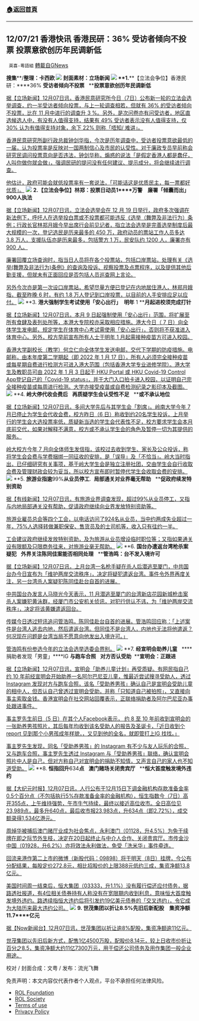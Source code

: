 ###  [:house:返回首頁](https://github.com/ourhimalayas/txt)
---


## 12/07/21 香港快讯 香港民研：36% 受访者倾向不投票 投票意欲创历年民调新低
` 英喜-粵語組` [轉載自GNews](https://gnews.org/zh-hans/1729813/)

**搜集****/****整理：卡西欧**
![](https://assets.gnews.org/wp-content/uploads/2021/12/1207fenmian.jpg)
封面素材：立场新闻
![](https://assets.gnews.org/wp-content/uploads/2021/12/Screen-Shot-2021-12-07-at-8.52.00-AM.png)
**1.****【立法会争位】香港民研：****36% ****受访者倾向不投票****   ****投票意欲创历年民调新低**

[据【立场新闻】12月07日讯，香港民意研究所今日（7日）公布新一轮的立法会选举调查，约一半受访者倾向投票，与上一轮调查相若，但就有 36% 的受访者倾向不投票，比在 11 月中进行的调查升 3 %。另外，是次问卷亦有问受访者，地区直选候选人中，有没有人值得支持，结果有 49% 受访者表示没有人值得支持，仅 30% 认为有值得支持对象，余下 22% 则称「唔知/ 难讲」。](https://www.thestandnews.com/politics/立法會爭位香港民研36-受訪者傾向不投票-投票意欲創歷年民調新低)

[香港民意研究所副行政总裁钟剑华指，今次是历年调查中，受访者投票意欲最低的一届，认为投票率是反映对一国两制信心及市民的认受性。对于廉政专员早前称会研究民调问投票意向是否违法，钟剑华称，煽惑的说法「是假定香港人都是蠢仔，人叫你做你就会做」，强调民研的提问没有任何建议、提示成分，将会继续进行调查。](https://www.thestandnews.com/politics/立法會爭位香港民研36-受訪者傾向不投票-投票意欲創歷年民調新低)

[他估计，政府可能会就低投票率有一套说法，「可能话这是优质民主，每一票都好优质」。](https://www.thestandnews.com/politics/立法會爭位香港民研36-受訪者傾向不投票-投票意欲創歷年民調新低)
![](https://assets.gnews.org/wp-content/uploads/2021/12/Screen-Shot-2021-12-07-at-8.52.11-AM.png)
**2.****【立法会争位】林郑：投票日动员****1****万警　廉署「倾囊而出」****900****人执法**

[据【立场新闻】12月07日讯，立法会选举会在 12 月 19 日举行，政府多次强调在新法例下，呼吁人在选举投白票或不投票都可能违反《选举（舞弊及非法行为）条例；行政长官林郑月娥今早出席行会前见记者，指立法会选举是完善选举制度后最大规模的一次，登记选民是历来最多的 450 万，政府动员的票站工作人员多达 3.8 万人，支援队伍亦是历来最多，包括警方 1 万，民安队约 1200 人，廉署亦有 900 人。](https://www.thestandnews.com/politics/立法會爭位林鄭投票日動員-1-萬警-廉署傾囊而出900-人執法)

[廉署回覆立场查询时，指当日人员将在各个投票站，包括口岸票站，处理有关《选举(舞弊及非法行为)条例》的查询及投诉、视察投票及点票程序，以及提供其他后勤支援，但就未有正面回应是否包括人员巡查网上言论。](https://www.thestandnews.com/politics/立法會爭位林鄭投票日動員-1-萬警-廉署傾囊而出900-人執法)

[另外今次亦是第一次设口岸票站，希望尽量方便已登记在内地居住港人，林郑月娥指，截至昨晚 6 时，有约 1.8 万人登记到口岸投票，以目前的人手安排应足以应付。](https://www.thestandnews.com/politics/立法會爭位林鄭投票日動員-1-萬警-廉署傾囊而出900-人執法)
![](https://assets.gnews.org/wp-content/uploads/2021/12/Screen-Shot-2021-12-07-at-8.52.20-AM.png)
**3. ****港大强制学生考试使用「安心出行」****  ****明年**** 1 ****月起进校须完成打针**

[据【立场新闻】12月07日讯，本月 9 日起强制使用「安心出行」范围，将扩展至所有食肆及表列处所等，本港大专院校亦采取相应措施。港大今日（ 7 日）向全体学生发电邮，规定学生在体育中心考试需使用「安心出行」，否则将不获准进入体育中心。另外，校方早前宣布所有人士于明年 1 月起需接种疫苗方可进入校园。](https://www.thestandnews.com/society/ab_港大強制學生何世光夫人體育中心考試須使用安心出行-明年-1-月起進校人士須完成打針)

[香港大学副校长（教学）何立仁向全体学生发送电邮，交代下学期的防疫措施。电邮称，由本年度第二学期起（即 2022 年 1 月 17 日），所有人必须完全接种疫苗或每星期自费进行检测方可进入港大范围（包括香港大学专业进修学院）。港大学生及教职员可由 2022 年 1 月 3 日起于 HKU Portal 或 HKU Covid-19 Control App登记自己的「Covid-19 status」，并于大门入口拍卡进入校园，以证明自己完全接种疫苗或每周进行检测。大学亦接受疫苗或自费检测纪录之影印本及截图。](https://www.thestandnews.com/society/ab_港大強制學生何世光夫人體育中心考試須使用安心出行-明年-1-月起進校人士須完成打針)
![](https://assets.gnews.org/wp-content/uploads/2021/12/Screen-Shot-2021-12-07-at-8.52.34-AM.png)
**4. ****岭大停代收会费后****   ****再质疑学生会认受性不足****   ****或不承认地位**

[据【立场新闻】12月07日讯，多间大学先后与其学生会「割席」。岭南大学今年 7 月已停止为学生会代收会费，校方昨日（6 日）称收到约20名学生投诉，上月举行的学生会大选投票率低，质疑新当选的学生会代表性不足，校方要求学生会本月底前交代，如果对解释不满意，校方或不承认学生会的角色及暂停一切为其提供的服务。](https://www.thestandnews.com/politics/嶺大停代收會費後-再質疑學生會認受性不足-或不承認地位)

[岭大校方今年 7 月向全体师生发信指，该校过去收到学生、家长及公众投诉，称将学生会会费与学费捆绑一同征收的安排，是「误导」及「不恰当」。岭大当时指出，已仔细研究有关事项，基于岭大学生会是独立注册社团，交由学生会自行收取会费及管理财政会较为妥当，所以校方宣布即时暂停代学生会收取会费的安排。](https://www.thestandnews.com/politics/嶺大停代收會費後-再質疑學生會認受性不足-或不承認地位)
![](https://assets.gnews.org/wp-content/uploads/2021/12/Screen-Shot-2021-12-07-at-8.52.47-AM.png)
**5. ****旅游业指逾****99%****从业员停工****.  ****局部通关对业界毫无帮助****   ****促政府续发特别资助**

[据【有线新闻】12月07日讯，有旅游业界调查发现，超过99%从业员停工，又指与内地局部通关没有帮助，促请政府继续向业界发放特别资助等。](http://cablenews.i-cable.com/ci/news/article/37/780550)

[旅游业雇员总会等四个工会，以电话访问了924名从业员，当中约两成失业超过一年，75%人选择转做兼职保安、售货员及的士司机等，收入只有往约一半。](http://cablenews.i-cable.com/ci/news/article/37/780550)

[工会建议政府继续发放特别资助，及为旅游从业员增设临时职位等；又指如果通关设有限额及只限商务往来，对旅游业毫无帮助。](http://cablenews.i-cable.com/ci/news/article/37/780550)
![](https://assets.gnews.org/wp-content/uploads/2021/12/Screen-Shot-2021-12-07-at-8.52.56-AM.png)
**6. ****国台办遣返台湾枪杀案疑犯****   ****外界关注陈同佳案能否相同处理****   ****管浩鸣：台不发入境许可**

[据【立场新闻】12月07日讯，上月台湾一名枪手疑在杀人后潜逃至厦门，中共国台办今日宣布为「维护两岸交流秩序」，决定将疑犯遣返台湾。事件令外界再度关注，另一台湾杀人案疑犯陈同佳赴台自首的进展。](https://www.thestandnews.com/politics/國台辦遣返台灣槍殺案疑犯-外界關注陳同佳案能否相同處理-管浩鳴台不發入境許可)

[中共国台办发言人马晓光今天表示，11 月潜逃至厦门的台湾新店花园新城枪击案杀人案嫌犯黄泳群，经厦门市公安机关侦讯，对犯行供认不讳，为「维护两岸交流秩序」，决定将该黄嫌遣返回台。](https://www.thestandnews.com/politics/國台辦遣返台灣槍殺案疑犯-外界關注陳同佳案能否相同處理-管浩鳴台不發入境許可)

[传媒今日透过短讯追问管浩鸣，陈同佳赴台自首的进展。管浩鸣回应称：「上述案件是台湾人逃去内地，然后遣返台湾。但同佳不是台湾人，内地也无法将他遣返？何况现在问题是台湾当局不愿意向他发出入境许可。」](https://www.thestandnews.com/politics/國台辦遣返台灣槍殺案疑犯-外界關注陳同佳案能否相同處理-管浩鳴台不發入境許可)

[管浩鸣有份参选今年的立法会选举选委会界别。](https://www.thestandnews.com/politics/國台辦遣返台灣槍殺案疑犯-外界關注陳同佳案能否相同處理-管浩鳴台不發入境許可)
![](https://assets.gnews.org/wp-content/uploads/2021/12/Screen-Shot-2021-12-07-at-8.53.07-AM.png)
**7. ****经宣明会助养儿童****   ****捐助者发现「男童」****IG ****与跑车合照****   ****对方否认受助****  ****宣明会：正跟进**

[据【立场新闻】12月07日讯，宣明会「助养儿童计划」再受质疑。有网民指自己约 10 年前经宣明会开始助养一名阿尔巴尼亚儿童，惟最近尝试搜寻受助人，透过 Instagram  发现对方与跑车合照，该名「受助养男孩」确认自己是宣明会受助儿童的相中人，但否认自己曾透过宣明会受助，并称「只知道自己被拍照」，又直接向事主索取金钱。香港宣明会在社交网站回覆表示，正联络捐助者及阿尔巴尼亚办事处跟进事件。](https://www.thestandnews.com/society/經宣明會助養兒童-捐款人發現男童-ig與跑車合照-對方否認受助-宣明會正跟進)

[事主罗先生前日（5 日）在其个人Facebook表示， 约 8 至 10 年前收到宣明会的一张助养男孩照片，其后每年均收到该名受助人的报告及圣诞卡，「近日收到个 report 见到那个小男孩成年样貌，，又见到他的全名，就即管打上IG 找找。」](https://www.thestandnews.com/society/經宣明會助養兒童-捐款人發現男童-ig與跑車合照-對方否認受助-宣明會正跟進)

[事主罗先生发现，同名「受助养男孩」的 Instagram 有不少与友人玩乐的合照，又与跑车合照，事主罗先生透过 Instagram 与「受助养男孩」联络，确认宣明会照片中人是自己，但对方称自己对宣明会的捐助不知情，又声言自己的家人也不知道受助。](https://www.thestandnews.com/society/經宣明會助養兒童-捐款人發現男童-ig與跑車合照-對方否認受助-宣明會正跟進)
![](https://assets.gnews.org/wp-content/uploads/2021/12/Screen-Shot-2021-12-07-at-8.53.27-AM.png)
**8. ****恒指回升****634****点****   ****澳门赌场关闭贵宾厅****   ****恒大首度触发境外违约**

[据【大纪元时报】12月07日讯，人行公布于12月15日下调金融机构存款准备金率0.5个百分点（不包括执行5%存款准备金率的金融机构），恒生指数今（7日）高开355点，上午维持强势，午市牛气持续，最终以接近高位收市。全日高位见23,989点，最多升640点，最后收市报23,983点，升634点（即2.72%），成交额录得1,534亿港元。](https://hk.epochtimes.com/news/2021-12-07/63763875)

[周焯华被捕后澳门赌厅业成为社会焦点，永利澳门（01128，升4.5%）为免于续牌在即之际节外生枝，决定在20日起终止与中介人合作、关闭贵宾厅。市传金沙中国（01928，升6.2%）亦将效法永利做法，免受「洗米华」事件牵连。](https://hk.epochtimes.com/news/2021-12-07/63763875)

[回流来港作第二上市的微博（新股代码：09898）将于明天（8日）挂牌，今公布分配结果，每股定价272.8元，相比招股价的上限388元低约三成，集资净额13.8亿元。](https://hk.epochtimes.com/news/2021-12-07/63763875)

[美国时间周一结束后，恒大集团（03333，升1.1%）没有履行偿还应付债务，据路透社报道，有4位相关债券持有人称没有在宽限期内收到利息，意味恒大首度触发境外违约。路透续指恒大违约后将引发约19亿美元债券的「交叉违约」，令它成为大陆历来最大违约公司。](https://hk.epochtimes.com/news/2021-12-07/63763875)
![](https://assets.gnews.org/wp-content/uploads/2021/12/Screen-Shot-2021-12-07-at-8.53.40-AM.png)
**9. ****世茂集团以折让****8.5%****先旧后新配股　集资净额****11.7****亿元**

[据【Now新闻台】12月07日讯，世茂集团以折让逾8%配股，集资净额逾11亿元。](https://news.now.com/home/finance/player?newsId=459092)

[世茂集团以先旧后新方式，配售1亿4500万股，配股价8.14元，较上日收市价折让百分之8.5，集资净额大约11亿7300万元，用于偿还公司债务及用作集团一般企业用途。](https://news.now.com/home/finance/player?newsId=459092)

校对 / 封面合成：文粤 / 发布：流光飞舞

 

免责声明：本文内容仅代表作者个人观点，平台不承担任何法律风险。

- [ROL Foundation](https://rolfoundation.org/)
- [ROL Society](https://rolsociety.org/)
- [Terms of use](https://gnews.org/terms-of-use-3/)
- [Privacy Policy](https://gnews.org/privacy-policy/)
